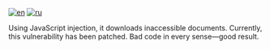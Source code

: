 [![en](https://img.shields.io/badge/lang-en-red.svg)](https://github.com/nalivayev/memorial_gang/blob/master/README.md)
[![ru](https://img.shields.io/badge/lang-ru-yellow.svg)](https://github.com/nalivayev/memorial_gang/blob/master/README.ru.md)

Using JavaScript injection, it downloads inaccessible documents. Currently, this vulnerability has been patched. Bad code in every sense—good result.
